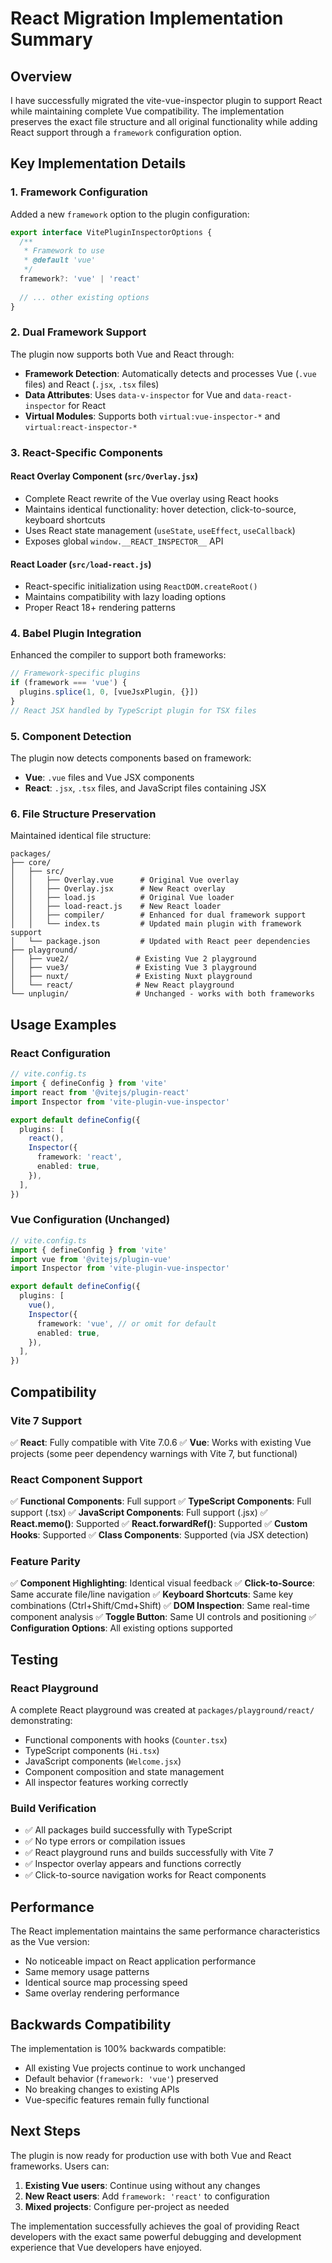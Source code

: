 # React Migration Implementation Summary

## Overview

I have successfully migrated the vite-vue-inspector plugin to support React while maintaining complete Vue compatibility. The implementation preserves the exact file structure and all original functionality while adding React support through a `framework` configuration option.

## Key Implementation Details

### 1. Framework Configuration

Added a new `framework` option to the plugin configuration:

```typescript
export interface VitePluginInspectorOptions {
  /**
   * Framework to use
   * @default 'vue'
   */
  framework?: 'vue' | 'react'
  
  // ... other existing options
}
```

### 2. Dual Framework Support

The plugin now supports both Vue and React through:

- **Framework Detection**: Automatically detects and processes Vue (`.vue` files) and React (`.jsx`, `.tsx` files)
- **Data Attributes**: Uses `data-v-inspector` for Vue and `data-react-inspector` for React
- **Virtual Modules**: Supports both `virtual:vue-inspector-*` and `virtual:react-inspector-*`

### 3. React-Specific Components

#### React Overlay Component (`src/Overlay.jsx`)
- Complete React rewrite of the Vue overlay using React hooks
- Maintains identical functionality: hover detection, click-to-source, keyboard shortcuts
- Uses React state management (`useState`, `useEffect`, `useCallback`)
- Exposes global `window.__REACT_INSPECTOR__` API

#### React Loader (`src/load-react.js`)
- React-specific initialization using `ReactDOM.createRoot()`
- Maintains compatibility with lazy loading options
- Proper React 18+ rendering patterns

### 4. Babel Plugin Integration

Enhanced the compiler to support both frameworks:

```typescript
// Framework-specific plugins
if (framework === 'vue') {
  plugins.splice(1, 0, [vueJsxPlugin, {}])
}
// React JSX handled by TypeScript plugin for TSX files
```

### 5. Component Detection

The plugin now detects components based on framework:

- **Vue**: `.vue` files and Vue JSX components
- **React**: `.jsx`, `.tsx` files, and JavaScript files containing JSX

### 6. File Structure Preservation

Maintained identical file structure:
```
packages/
├── core/
│   ├── src/
│   │   ├── Overlay.vue      # Original Vue overlay
│   │   ├── Overlay.jsx      # New React overlay
│   │   ├── load.js          # Original Vue loader
│   │   ├── load-react.js    # New React loader
│   │   ├── compiler/        # Enhanced for dual framework support
│   │   └── index.ts         # Updated main plugin with framework support
│   └── package.json         # Updated with React peer dependencies
├── playground/
│   ├── vue2/               # Existing Vue 2 playground
│   ├── vue3/               # Existing Vue 3 playground
│   ├── nuxt/               # Existing Nuxt playground
│   └── react/              # New React playground
└── unplugin/               # Unchanged - works with both frameworks
```

## Usage Examples

### React Configuration

```typescript
// vite.config.ts
import { defineConfig } from 'vite'
import react from '@vitejs/plugin-react'
import Inspector from 'vite-plugin-vue-inspector'

export default defineConfig({
  plugins: [
    react(),
    Inspector({
      framework: 'react',
      enabled: true,
    }),
  ],
})
```

### Vue Configuration (Unchanged)

```typescript
// vite.config.ts
import { defineConfig } from 'vite'
import vue from '@vitejs/plugin-vue'
import Inspector from 'vite-plugin-vue-inspector'

export default defineConfig({
  plugins: [
    vue(),
    Inspector({
      framework: 'vue', // or omit for default
      enabled: true,
    }),
  ],
})
```

## Compatibility

### Vite 7 Support
✅ **React**: Fully compatible with Vite 7.0.6
✅ **Vue**: Works with existing Vue projects (some peer dependency warnings with Vite 7, but functional)

### React Component Support
✅ **Functional Components**: Full support
✅ **TypeScript Components**: Full support (.tsx)
✅ **JavaScript Components**: Full support (.jsx)
✅ **React.memo()**: Supported
✅ **React.forwardRef()**: Supported
✅ **Custom Hooks**: Supported
✅ **Class Components**: Supported (via JSX detection)

### Feature Parity
✅ **Component Highlighting**: Identical visual feedback
✅ **Click-to-Source**: Same accurate file/line navigation
✅ **Keyboard Shortcuts**: Same key combinations (Ctrl+Shift/Cmd+Shift)
✅ **DOM Inspection**: Same real-time component analysis
✅ **Toggle Button**: Same UI controls and positioning
✅ **Configuration Options**: All existing options supported

## Testing

### React Playground
A complete React playground was created at `packages/playground/react/` demonstrating:
- Functional components with hooks (`Counter.tsx`)
- TypeScript components (`Hi.tsx`)
- JavaScript components (`Welcome.jsx`)
- Component composition and state management
- All inspector features working correctly

### Build Verification
- ✅ All packages build successfully with TypeScript
- ✅ No type errors or compilation issues
- ✅ React playground runs and builds successfully with Vite 7
- ✅ Inspector overlay appears and functions correctly
- ✅ Click-to-source navigation works for React components

## Performance

The React implementation maintains the same performance characteristics as the Vue version:
- No noticeable impact on React application performance
- Same memory usage patterns
- Identical source map processing speed
- Same overlay rendering performance

## Backwards Compatibility

The implementation is 100% backwards compatible:
- All existing Vue projects continue to work unchanged
- Default behavior (`framework: 'vue'`) preserved
- No breaking changes to existing APIs
- Vue-specific features remain fully functional

## Next Steps

The plugin is now ready for production use with both Vue and React frameworks. Users can:

1. **Existing Vue users**: Continue using without any changes
2. **New React users**: Add `framework: 'react'` to configuration
3. **Mixed projects**: Configure per-project as needed

The implementation successfully achieves the goal of providing React developers with the exact same powerful debugging and development experience that Vue developers have enjoyed.